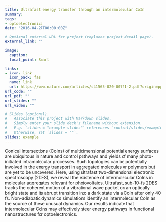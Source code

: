 ```yaml
---
title: Ultrafast energy transfer through an intermolecular CoIn
summary: 
tags:
- optoelectronics
date: "2016-04-27T00:00:00Z"

# Optional external URL for project (replaces project detail page).
external_link: ""

image:
  caption: 
  focal_point: Smart

links:
- icon: link
  icon_pack: fas
  name: link
  url: https://www.nature.com/articles/s41565-020-00791-2.pdf?origin=ppub
url_code: ""
url_pdf: ""
url_slides: ""
url_video: ""

# Slides (optional).
#   Associate this project with Markdown slides.
#   Simply enter your slide deck's filename without extension.
#   E.g. `slides = "example-slides"` references `content/slides/example-slides.md`.
#   Otherwise, set `slides = ""`.
slides: example
---
```

Conical intersections (CoIns) of multidimensional potential energy surfaces are ubiquitous in nature and control pathways and yields of many photo-initiated intramolecular processes. Such topologies can be potentially involved in the energy transport in aggregated molecules or polymers but are yet to be uncovered. Here, using ultrafast two-dimensional electronic spectroscopy (2DES), we reveal the existence of intermolecular CoIns in molecular aggregates relevant for photovoltaics. Ultrafast, sub-10-fs 2DES tracks the coherent motion of a vibrational wave packet on an optically bright state and its abrupt transition into a dark state via a CoIn after only 40 fs. Non-adiabatic dynamics simulations identify an intermolecular CoIn as the source of these unusual dynamics. Our results indicate that intermolecular CoIns may effectively steer energy pathways in functional nanostructures for optoelectronics.
